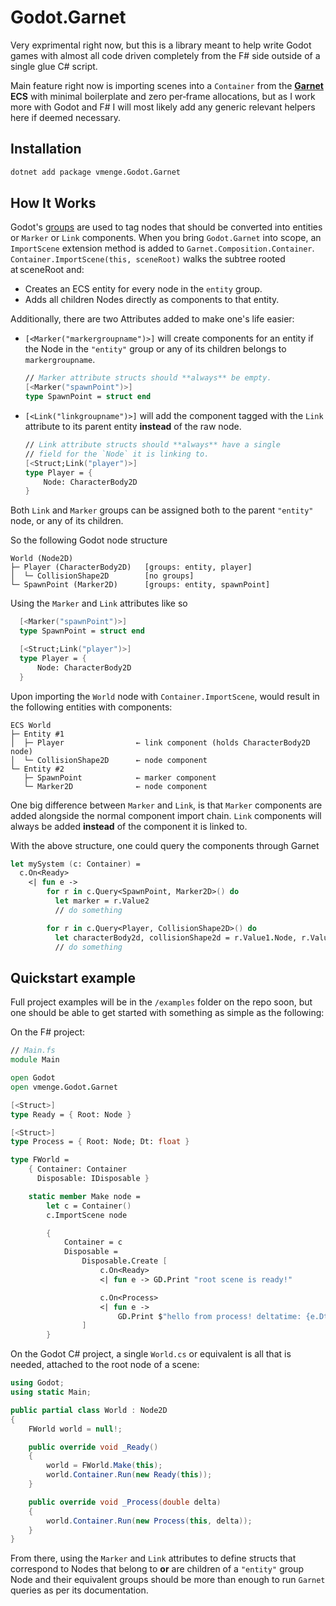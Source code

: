 # Godot.Garnet

Very exprimental right now, but this is a library meant to help write Godot games with almost all code
driven completely from the F# side outside of a single glue C# script.

Main feature right now is importing scenes into a `Container` from the **[Garnet](https://github.com/bcarruthers/garnet) ECS** with minimal boilerplate and zero per‑frame allocations,
but as I work more with Godot and F# I will most likely add any generic relevant helpers here if deemed necessary.

## Installation

```bash
dotnet add package vmenge.Godot.Garnet
```

## How It Works

Godot's [groups](https://docs.godotengine.org/en/4.4/tutorials/scripting/groups.html) are used to tag nodes that should be converted into entities or `Marker` or `Link` components.
When you bring `Godot.Garnet` into scope, an `ImportScene` extension method is added to `Garnet.Composition.Container`.
`Container.ImportScene(this, sceneRoot)` walks the subtree rooted at sceneRoot and:
- Creates an ECS entity for every node in the `entity` group.
- Adds all children Nodes directly as components to that entity.

Additionally, there are two Attributes added to make one's life easier:
- `[<Marker("markergroupname")>]` will create components for an entity if the Node in the `"entity"` group or any of its children belongs to `markergroupname`.
  ```fs
  // Marker attribute structs should **always** be empty.
  [<Marker("spawnPoint")>]
  type SpawnPoint = struct end
  ```

- `[<Link("linkgroupname")>]` will add the component tagged with the `Link` attribute to its parent entity **instead** of the raw node.
  ```fs
  // Link attribute structs should **always** have a single
  // field for the `Node` it is linking to.
  [<Struct;Link("player")>]
  type Player = {
      Node: CharacterBody2D
  }
  ```

Both `Link` and `Marker` groups can be assigned both to the parent `"entity"` node, or any of its children.

So the following Godot node structure
```
World (Node2D)
├─ Player (CharacterBody2D)   [groups: entity, player]
│  └─ CollisionShape2D        [no groups]
└─ SpawnPoint (Marker2D)      [groups: entity, spawnPoint]
```

Using the `Marker` and `Link` attributes like so
```fs
  [<Marker("spawnPoint")>]
  type SpawnPoint = struct end

  [<Struct;Link("player")>]
  type Player = {
      Node: CharacterBody2D
  }
```

Upon importing the `World` node with `Container.ImportScene`, would result in the following entities with components:
```
ECS World
├─ Entity #1
│  ├─ Player                ← link component (holds CharacterBody2D node)
│  └─ CollisionShape2D      ← node component
└─ Entity #2
   ├─ SpawnPoint            ← marker component
   └─ Marker2D              ← node component
```

One big difference between `Marker` and `Link`, is that `Marker` components are added alongside the normal component import chain. `Link` components
will always be added **instead** of the component it is linked to.

With the above structure, one could query the components through Garnet
```fs
let mySystem (c: Container) =
  c.On<Ready> 
    <| fun e ->
        for r in c.Query<SpawnPoint, Marker2D>() do 
          let marker = r.Value2
          // do something

        for r in c.Query<Player, CollisionShape2D>() do
          let characterBody2d, collisionShape2d = r.Value1.Node, r.Value2
          // do something
```

## Quickstart example
Full project examples will be in the `/examples` folder on the repo soon, but one should be able to get started with something as simple as the following:

On the F# project:
```fs
// Main.fs
module Main

open Godot
open vmenge.Godot.Garnet

[<Struct>]
type Ready = { Root: Node }

[<Struct>]
type Process = { Root: Node; Dt: float }

type FWorld =
    { Container: Container
      Disposable: IDisposable }

    static member Make node =
        let c = Container()
        c.ImportScene node

        {
            Container = c
            Disposable =
                Disposable.Create [
                    c.On<Ready> 
                    <| fun e -> GD.Print "root scene is ready!"

                    c.On<Process>
                    <| fun e ->
                        GD.Print $"hello from process! deltatime: {e.Dt}"
                ]
        }
```

On the Godot C# project, a single `World.cs` or equivalent is all that is needed, attached to the root node of a scene:
```cs
using Godot;
using static Main;

public partial class World : Node2D
{
    FWorld world = null!;

    public override void _Ready()
    {
        world = FWorld.Make(this);
        world.Container.Run(new Ready(this));
    }

    public override void _Process(double delta)
    {
        world.Container.Run(new Process(this, delta));
    }
}
```

From there, using the `Marker` and `Link` attributes to define structs that correspond to Nodes that belong to **or** are children of a `"entity"` group Node and their
equivalent groups should be more than enough to run `Garnet` queries as per its documentation.
